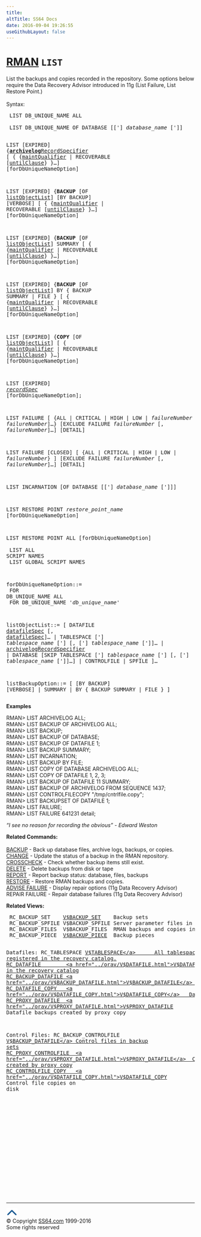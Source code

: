 ```yaml
---
title:
altTitle: SS64 Docs
date: 2016-09-04 19:26:55
useGithubLayout: false
---
```

<!-- #BeginLibraryItem "/Library/head_ora.lbi" --><!-- #EndLibraryItem --><h1><a href="rman.html">RMAN</a> <code>LIST</code></h1>
<p>List the backups and copies recorded in the repository. Some options below require the Data Recovery Advisor introduced in 11g (List Failure, List Restore Point.)<br>
  <br>
  Syntax:</p>
<pre> LIST DB_UNIQUE_NAME ALL <br>
 LIST DB_UNIQUE_NAME OF DATABASE [['] <i>database_name</i> [']]

 LIST [EXPIRED]
     {<a href="rman_archivelogRecordSpecifier.html"><b>archivelog</b>RecordSpecifier</a>
       [ { {<a href="rman_maintQualifier.html">maintQualifier</a> | RECOVERABLE [<a href="rman_untilClause.html">untilClause</a>} }…] [forDbUniqueNameOption]

 LIST [EXPIRED]
     {<b>BACKUP</b> [OF <a href="rman_list.html#listObjectList">listObjectList</a>] [BY BACKUP] [VERBOSE] 
       [ { {<a href="rman_maintQualifier.html">maintQualifier</a> | RECOVERABLE [<a href="rman_untilClause.html">untilClause</a>} }…] [forDbUniqueNameOption]

 LIST [EXPIRED]
     {<b>BACKUP</b> [OF <a href="rman_list.html#listObjectList">listObjectList</a>] SUMMARY
       [ { {<a href="rman_maintQualifier.html">maintQualifier</a> | RECOVERABLE [<a href="rman_untilClause.html">untilClause</a>} }…] [forDbUniqueNameOption]

 LIST [EXPIRED]
     {<b>BACKUP</b> [OF <a href="rman_list.html#listObjectList">listObjectList</a>] BY { BACKUP SUMMARY | FILE }
       [ { {<a href="rman_maintQualifier.html">maintQualifier</a> | RECOVERABLE [<a href="rman_untilClause.html">untilClause</a>} }…] [forDbUniqueNameOption]

 LIST [EXPIRED]
     {<b>COPY</b> [OF <a href="rman_list.html#listObjectList">listObjectList</a>] 
       [ { {<a href="rman_maintQualifier.html">maintQualifier</a> | RECOVERABLE [<a href="rman_untilClause.html">untilClause</a>} }…] [forDbUniqueNameOption]

 LIST [EXPIRED] <i><a href="rman_recordspecifier.html">recordSpec</a></i> [forDbUniqueNameOption];

 LIST FAILURE [ {ALL | CRITICAL | HIGH | LOW | <i>failureNumber</i> [, <i>failureNumber</i>]…}
    [EXCLUDE FAILURE <i>failureNumber</i> [, <i>failureNumber</i>]…] [DETAIL]

 LIST FAILURE [CLOSED] [ {ALL | CRITICAL | HIGH | LOW | <i>failureNumber</i>} ]
    [EXCLUDE FAILURE <i>failureNumber</i> [, <i>failureNumber</i>]…] [DETAIL]

 LIST INCARNATION [OF DATABASE [['] <i>database_name</i> [']]]

 LIST RESTORE POINT <i>restore_point_name</i> [forDbUniqueNameOption]

 LIST RESTORE POINT ALL [forDbUniqueNameOption] <br>       <br> LIST ALL SCRIPT NAMES
<br> LIST GLOBAL SCRIPT NAMES


forDbUniqueNameOption<a id="forDbUniqueNameOption"></a>::=<br>  FOR DB_UNIQUE_NAME ALL<br>  FOR DB_UNIQUE_NAME '<i>db_unique_name</i>'

 listObjectList<a id="listObjectList"></a>::=
   [ DATAFILE <a href="rman_datafile.html">datafileSpec</a> [, <a href="rman_datafile.html">datafileSpec</a>]… 
   | TABLESPACE ['] <i>tablespace_name</i> ['] [, ['] <i>tablespace_name</i> [']]…
   | <a href="rman_archivelogRecordSpecifier.html">archivelogRecordSpecifier</a> 
   | DATABASE [SKIP TABLESPACE ['] <i>tablespace_name</i> ['] 
     [, ['] <i>tablespace_name</i> [']]…] 
   | CONTROLFILE
   | SPFILE
   ]…

 listBackupOption<a id="listBackupOption"></a>::=
   [ [BY BACKUP] [VERBOSE]
   | SUMMARY
   | BY { BACKUP SUMMARY | FILE }
   ] </pre>
<p><b>Examples</b></p>
<p class="code">RMAN&gt; LIST ARCHIVELOG ALL;<br>
RMAN&gt; LIST BACKUP OF ARCHIVELOG ALL;<br>
RMAN&gt; LIST BACKUP;<br>
RMAN&gt; LIST BACKUP OF DATABASE;<br>
RMAN&gt; LIST BACKUP OF DATAFILE 1;<br>
RMAN&gt; LIST BACKUP SUMMARY;<br>
RMAN&gt; LIST INCARNATION;<br>
RMAN&gt; LIST BACKUP BY FILE;<br>
RMAN&gt; LIST COPY OF DATABASE ARCHIVELOG ALL;<br>
RMAN&gt; LIST COPY OF DATAFILE 1, 2, 3;<br>
RMAN&gt; LIST BACKUP OF DATAFILE 11 SUMMARY;<br>
RMAN&gt; LIST BACKUP OF ARCHIVELOG FROM SEQUENCE 1437;<br>
RMAN&gt; LIST CONTROLFILECOPY "/tmp/cntrlfile.copy";<br>
RMAN&gt; LIST BACKUPSET OF DATAFILE 1;<br>
RMAN&gt; LIST FAILURE;<br>
RMAN&gt; LIST FAILURE 641231 detail;</p>
<p><i>“I see no reason for recording the obvious” - Edward Weston</i></p>
<p><b>    Related Commands:</b><br><br>
<a href="rman_backup.html">BACKUP</a> - Back up database files, archive logs, backups, or copies.<br>
<a href="rman_change.html">CHANGE</a> - Update the status of a backup in the RMAN repository.<br>
<a href="rman_crosscheck.html">CROSSCHECK</a> - Check whether backup items still exist.<br>
<a href="rman_delete.html">DELETE</a> - Delete backups from disk or tape <br>
<a href="rman_report.html">REPORT</a> - Report backup status: database, files, backups<br>
<a href="rman_restore.html">RESTORE</a> - Restore RMAN backups and copies.<br>
<a href="rman_advise.html">ADVISE FAILURE</a> - Display repair options (11g Data Recovery Advisor)<br>
REPAIR FAILURE - Repair database failures (11g Data Recovery Advisor)</p>
<p><b>Related Views:</b></p>
<pre> RC_BACKUP_SET    <a href="../orav/V$BACKUP_SET.html">V$BACKUP_SET</a>    Backup sets
 RC_BACKUP_SPFILE V$BACKUP_SPFILE Server parameter files in backup sets
 RC_BACKUP_FILES  V$BACKUP_FILES  RMAN backups and copies in the repository.
 RC_BACKUP_PIECE  <a href="../orav/V$BACKUP_PIECE.html">V$BACKUP_PIECE</a>  Backup pieces

Datafiles:
 RC_TABLESPACE      <a href="../orav/V$TABLESPACE.html">V$TABLESPACE</a>      All tablespaces registered in the recovery catalog.
 RC_DATAFILE        <a href="../orav/V$DATAFILE.html">V$DATAFILE</a>        All datafiles registered in the recovery catalog
 RC_BACKUP_DATAFILE <a href="../orav/V$BACKUP_DATAFILE.html">V$BACKUP_DATAFILE</a> Datafiles in backup sets
 RC_DATAFILE_COPY   <a href="../orav/V$DATAFILE_COPY.html">V$DATAFILE_COPY</a>   Datafile image copies
 RC_PROXY_DATAFILE  <a href="../orav/V$PROXY_DATAFILE.html">V$PROXY_DATAFILE</a>  Datafile backups created by proxy copy

Control Files:
 RC_BACKUP_CONTROLFILE <a href="../orav/V$BACKUP_DATAFILE.html">V$BACKUP_DATAFILE</a> Control files in backup sets
 RC_PROXY_CONTROLFILE  <a href="../orav/V$PROXY_DATAFILE.html">V$PROXY_DATAFILE</a>  Control file backups created by proxy copy
 RC_CONTROLFILE_COPY   <a href="../orav/V$DATAFILE_COPY.html">V$DATAFILE_COPY</a>   Control file copies on disk</pre><!-- #BeginLibraryItem "/Library/foot_ora.lbi" --><p>
<!-- oracle-footer -->
<ins class="adsbygoogle" style="display:inline-block;width:300px;height:250px" data-ad-client="ca-pub-6140977852749469" data-ad-slot="4275490898"></ins>
<script>
(adsbygoogle = window.adsbygoogle || []).push({});
</script></p>
<hr>
<div id="bl" class="footer"><a href="rman_list.html#"><img src="../images/top.png" width="30" height="22" alt="Back to the Top"></a></div>
<div id="br" class="footer, tagline">© Copyright <a href="http://ss64.com/">SS64.com</a> 1999-2016<br>
Some rights reserved</div><!-- #EndLibraryItem -->


